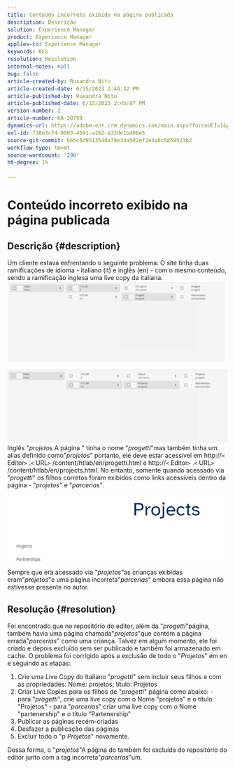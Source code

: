 ```yaml
---
title: Conteúdo incorreto exibido na página publicada
description: Descrição
solution: Experience Manager
product: Experience Manager
applies-to: Experience Manager
keywords: KCS
resolution: Resolution
internal-notes: null
bug: false
article-created-by: Ruxandra Nitu
article-created-date: 6/15/2023 2:44:32 PM
article-published-by: Ruxandra Nitu
article-published-date: 6/15/2023 2:45:07 PM
version-number: 2
article-number: KA-20799
dynamics-url: https://adobe-ent.crm.dynamics.com/main.aspx?forceUCI=1&pagetype=entityrecord&etn=knowledgearticle&id=7a1eb21e-8b0b-ee11-8f6e-6045bd0067ea
exl-id: f38e3c74-9903-4591-a282-e32de1bd08e5
source-git-commit: b65c5d951354da79e34a5d2ef2e4abc5859523b2
workflow-type: tm+mt
source-wordcount: '290'
ht-degree: 1%

---
```


# Conteúdo incorreto exibido na página publicada

## Descrição {#description}


Um cliente estava enfrentando o seguinte problema: O site tinha duas ramificações de idioma - italiano (it) e inglês (en) - com o mesmo conteúdo, sendo a ramificação inglesa uma live copy da italiana.
![](assets/___7b1eb21e-8b0b-ee11-8f6e-6045bd0067ea___.png)

![](assets/___801eb21e-8b0b-ee11-8f6e-6045bd0067ea___.png)
Inglês &quot;*projetos* A página &quot; tinha o nome &quot;*progetti*&quot;mas também tinha um alias definido como&quot;*projetos*&quot; portanto, ele deve estar acessível em http://`<` Editor`>` .`<` URL`>` /content/htlab/en/progetti.html e http://`<` Editor`>` .`<` URL`>` /content/htlab/en/projects.html.
No entanto, somente quando acessado via &quot;*progetti*&quot; os filhos corretos foram exibidos como links acessíveis dentro da página - &quot;*projetos*&quot; e &quot;*parcerias*&quot;.
![](assets/___821eb21e-8b0b-ee11-8f6e-6045bd0067ea___.png)
Sempre que era acessado via &quot;*projetos*&quot;as crianças exibidas eram&quot;*projetos*&quot;e uma página incorreta&quot;*parcerias*&quot; embora essa página não estivesse presente no autor.


## Resolução {#resolution}


Foi encontrado que no repositório do editor, além da &quot;*progetti*&quot;página, também havia uma página chamada&quot;*projetos*&quot;que contém a página errada&quot;*parcerias*&quot; como uma criança.
Talvez em algum momento, ele foi criado e depois excluído sem ser publicado e também foi armazenado em cache.
O problema foi corrigido após a exclusão de todo o &quot;*Projetos*&quot; em en e seguindo as etapas:

1. Crie uma Live Copy do Italiano &quot;*progetti*&quot; sem incluir seus filhos e com as propriedades: Nome: projetos; título: Projetos
2. Criar Live Copies para os filhos de &quot;*progetti*&quot; página como abaixo: - para &quot;*progetti*&quot;, crie uma live copy com o Nome &quot;projetos&quot; e o título &quot;Projetos&quot; - para &quot;*parcerias*&quot; criar uma live copy com o Nome &quot;partenership&quot; e o título &quot;Partenership&quot;
3. Publicar as páginas recém-criadas
4. Desfazer a publicação das páginas
5. Excluir todo o &quot;p *Projetos*&quot; novamente.

Dessa forma, o &quot;*projetos*&quot;A página do também foi excluída do repositório do editor junto com a tag incorreta&quot;*parcerias*&quot;um.
